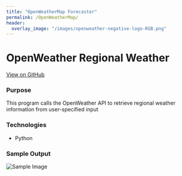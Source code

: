 ```yaml
---
title: "OpenWeatherMap Forecaster"
permalink: /OpenWeatherMap/
header:
  overlay_image: "/images/openweather-negative-logo-RGB.png"
---
```

# OpenWeather Regional Weather
[View on GitHub](https://github.com/midumass/DSC-510/tree/master/12.1) 

### Purpose

This program calls the OpenWeather API to retrieve regional weather information from user-specified input

### Technologies
* Python

### Sample Output
![Sample Image]("./images/DSC-510/OpenWeather.png")